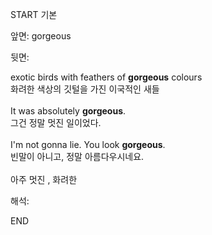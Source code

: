 START
기본

앞면:
gorgeous


뒷면:
<div>exotic birds with feathers of <strong>gorgeous</strong> colours </div><div><div>화려한 색상의 깃털을 가진 이국적인 새들</div></div><div><br></div><div><div>It was absolutely <strong>gorgeous</strong>. </div><div><div>그건 정말 멋진 일이었다.</div></div></div><div><br></div><div><div>I'm not gonna lie. You look <strong>gorgeous</strong>. </div><div><div>빈말이 아니고, 정말 아름다우시네요.</div></div></div><div><br></div><div>아주 멋진 , 화려한</div>


해석:

END